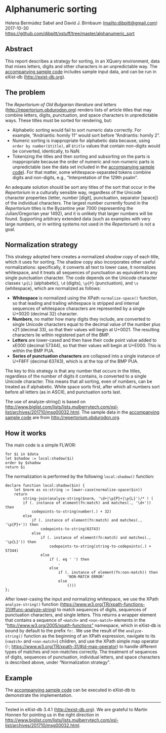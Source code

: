 # Alphanumeric sorting

Helena Bermúdez Sabel and David J. Birnbaum (<mailto:djbpitt@gmail.com>)  
2017-10-30  
<https://github.com/djbpitt/xstuff/tree/master/alphanumeric_sort>

## Abstract

This report describes a strategy for sorting, in an XQuery environment, data that mixes letters, digits and other characters in an unpredictable way. The [accompanying sample code](alphanumeric_sort.xquery) includes sample input data, and can be run in eXist-db (<http://exist-db.org>).

## The problem

The _Repertorium of Old Bulgarian literature and letters_ (<http://repertorium.obdurodon.org>) renders lists of article titles that may combine letters, digits, punctuation, and space characters in unpredictable ways. These titles must be sorted for rendering, but:

* Alphabetic sorting would fail to sort numeric data correctly. For example, “Andriantis: homily 11” would sort before “Andriantis: homily 2”.
* Numeric sorting is inappropriate for alphabetic data because, using `order by number($title)`, all `$title` values that contain non-digits would be converted, identically, to NaN. 
* Tokenizing the titles and then sorting and subsorting on the parts is inappropriate because the order of numeric and non-numeric parts is unpredictable (see the data set included in the [accompanying sample code](alphanumeric_sort.xquery)). For that matter, some whitespace-separated tokens combine digits and non-digits, e.g., “Interpretation of the 129th psalm”.

An adequate solution should be sort any titles of the sort that occur in the _Repertorium_ in a culturally sensible way, regardless of the Unicode character properties (letter, number [digit], punctuation, separator [space]) of the individual characters. The largest number currently found in the _Repertorium_ titles is the Byzantine year 7000 (representing the Julian/Gregorian year 1492), and it is unlikely that larger numbers will be found. Supporting arbitrary extended data (such as examples with very large numbers, or in writing systems not used in the _Repertorium_) is not a goal.

## Normalization strategy

This strategy adopted here creates a normalized _shadow_ copy of each title, which it uses for sorting. The shadow copy also incorporates other useful normalizations: specifically, it converts all text to lower case, it normalizes whitespace, and it treats all sequences of punctuation as equivalent to any single punctuation character. The code depends on the Unicode character classes `\p{L}` (alphabetic), `\d` (digits), `\p{P}` (punctuation), and `\s` (whitespace), which are normalized as follows:

* **Whitespace** is normalized using the XPath `normalize-space()` function, so that leading and trailing whitespace is stripped and internal sequences of whitespace characters are represented by a single U+0020 (decimal 32) character.
* **Numbers**, no matter how many digits they include, are converted to single Unicode characters equal to the decimal value of the number plus x21 (decimal 33), so that their values will begin at U+0021. The resulting characters lie within registered part of the BMP.
* **Letters** are lower-cased and then have their code point value added to xE000 (decimal 57344), so that their values will begin at U+E000. This is within the BMP PUA.
* **Series of punctuation characters** are collapsed into a single instance of U+F8FF (decimal 63743), which is at the top of the BMP PUA.

The key to this strategy is that any number that occurs in the titles, regardless of the number of digits it contains, is converted to a single Unicode character. This means that all sorting, even of numbers, can be treated as if alphabetic. White space sorts first, after which all numbers sort before all letters (as in ASCII), and punctuation sorts last. 

The use of analyze-string() is based on  
<http://www.biglist.com/lists/lists.mulberrytech.com/xsl-list/archives/201710/msg00032.html>.
The sample data in the [accompanying sample code](alphanumeric_sort.xquery) are from <http://repertorium.obdurodon.org>.

## How it works

The main code is a simple FLWOR:

```xquery
for $i in $data
let $shadow := local:shadow($i)
order by $shadow
return $i
```

The normalization is performed by the following `local:shadow()` function:

```xquery
declare function local:shadow($in) {
    let $norm as xs:string := lower-case(normalize-space($in))
    return
        string-join(analyze-string($norm, '\d+|\p{P}+|\p{L}')/* ! (
        if (. instance of element(fn:match) and matches(., '\d+')) then
            codepoints-to-string(number(.) + 32)
        else
            if (. instance of element(fn:match) and matches(., '\p{P}+')) then
                codepoints-to-string(63743)
            else
                if (. instance of element(fn:match) and matches(., '\p{L}')) then
                    codepoints-to-string(string-to-codepoints(.) + 57344)
                else
                    if (. eq ' ') then
                        .
                    else
                        if (. instance of element(fn:non-match)) then
                            'NON-MATCH ERROR'
                        else
                            ()))
};
```

After lower-casing the input and normalizing whitespace, we use the XPath `analyze-string()` function (<https://www.w3.org/TR/xpath-functions-31/#func-analyze-string>) to match sequences of digits, sequences of punctuation characters, and single letters. This returns a wrapper element that contains a sequence of `<match>` and `<non-match>` elements in the “http://www.w3.org/2005/xpath-functions” namespace, which in eXist-db is bound by default to the prefix `fn:`. We use the result of the `analyze-string()` function as the beginning of an XPath expression, navigate to its (`<match>` and `<non-match>`) children, and use the XPath simple map operator (`!`; <https://www.w3.org/TR/xpath-31/#id-map-operator>) to handle different types of matches and non-matches correctly. The treatment of sequences of digits, sequences of punctuation, individual letters, and space characters is described above, under “Normalization strategy”.

## Example

The [accompanying sample code](alphanumeric_sort.xquery) can be executed in eXist-db to demonstrate the implementation.
____

Tested in eXist-db 3.4.1 (<http://exist-db.org>). We are grateful to Martin Honnen for pointing us in the right direction in <http://www.biglist.com/lists/lists.mulberrytech.com/xsl-list/archives/201710/msg00032.html>.

